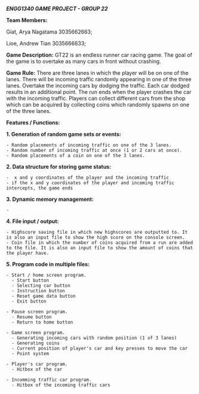 ***ENGG1340 GAME PROJECT - GROUP 22***

**Team Members:**

Giat, Arya Nagatama  3035662663;

Lioe, Andrew Tian    3035666633;


**Game Description:**
GT22 is an endless runner car racing game. The goal of the game is to overtake as many cars in front without crashing.

**Game Rule:**
There are three lanes in which the player will be on one of the lanes. There will be incoming traffic randomly appearing in one of the three lanes. Overtake the incoming cars by dodging the traffic. Each car dodged results in an additional point. The run ends when the player crashes the car with the incoming traffic.
Players can collect different cars from the shop which can be acquired by collecting coins which randomly spawns on one of the three lanes. 



**Features / Functions:**

**1.  Generation of random game sets or events:**

    - Random placements of incoming traffic on one of the 3 lanes.
    - Random number of incoming traffic at once (1 or 2 cars at once).
    - Random placements of a coin on one of the 3 lanes.
    
**2.  Data structure for storing game status:**

    -  x and y coordinates of the player and the incoming traffic
    - if the x and y coordinates of the player and incoming traffic intercepts, the game ends
    
**3.  Dynamic memory management:**

    - 
    
**4.  File input / output:**

    - Highscore saving file in which new highscores are outputted to. It is also an input file to show the high score on the console screen.
    - Coin file in which the number of coins acquired from a run are added to the file. It is also an input file to show the amount of coins that the player have.
    

**5.  Program code in multiple files:**

    - Start / home screen program.
      - Start button
      - Selecting car button
      - Instruction button
      - Reset game data button
      - Exit button
      
    - Pause screen program.
      - Resume button
      - Return to home button
      
    - Game screen program.
      - Generating incoming cars with random position (1 of 3 lanes)
      - Generating coins
      - Current position of player's car and key presses to move the car
      - Point system
      
    - Player's car program.
      - Hitbox of the car
  
    - Incomming traffic car program.
      - Hitbox of the incoming traffic cars
